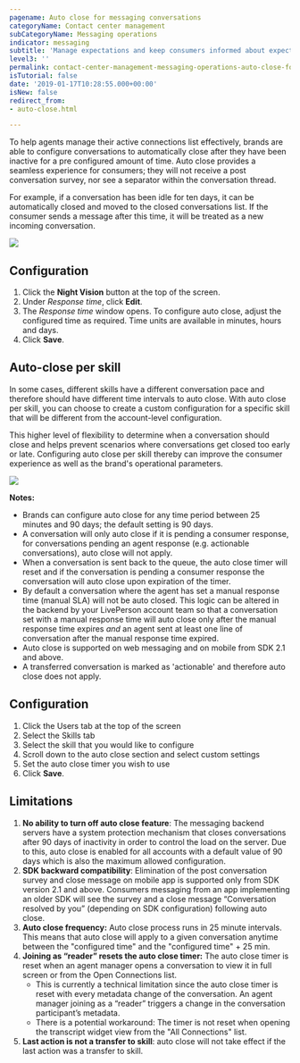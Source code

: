 ```yaml
---
pagename: Auto close for messaging conversations
categoryName: Contact center management
subCategoryName: Messaging operations
indicator: messaging
subtitle: 'Manage expectations and keep consumers informed about expected wait times '
level3: ''
permalink: contact-center-management-messaging-operations-auto-close-for-messaging-conversations.html
isTutorial: false
date: '2019-01-17T10:28:55.000+00:00'
isNew: false
redirect_from:
- auto-close.html

---
```

To help agents manage their active connections list effectively, brands are able to configure conversations to automatically close after they have been inactive for a pre configured amount of time. Auto close provides a seamless experience for consumers; they will not receive a post conversation survey, nor see a separator within the conversation thread.

For example, if a conversation has been idle for ten days, it can be automatically closed and moved to the closed conversations list. If the consumer sends a message after this time, it will be treated as a new incoming conversation.

![](/img/response-time-2.png)

## Configuration

1. Click the **Night Vision** button at the top of the screen.
2. Under _Response time_, click **Edit**.
3. The _Response time_ window opens. To configure auto close, adjust the configured time as required. Time units are available in minutes, hours and days.
4. Click **Save**.

## Auto-close per skill

In some cases, different skills have a different conversation pace and therefore should have different time intervals to auto close. With auto close per skill, you can choose to create a custom configuration for a specific skill that will be different from the account-level configuration. 

This higher level of flexibility to determine when a conversation should close and helps prevent scenarios where conversations get closed too early or late. Configuring auto close  per skill thereby can improve the consumer experience as well as the brand's operational parameters.

![](/img/autoclose-per-skill-2.png)

**Notes:**

* Brands can configure auto close for any time period between 25 minutes and 90 days; the default setting is 90 days.
* A conversation will only auto close if it is pending a consumer response, for conversations pending an agent response (e.g. actionable conversations), auto close will not apply.
* When a conversation is sent back to the queue, the auto close timer will reset and if the conversation is pending a consumer response the conversation will auto close upon expiration of the timer.
* By default a conversation where the agent has set a manual response time (manual SLA) will not be auto closed. This logic can be altered in the backend by your LivePerson account team so that a conversation set with a manual response time will auto close only after the manual response time expires _and_ an agent sent at least one line of conversation after the manual response time expired.
* Auto close is supported on web messaging and on mobile from SDK 2.1 and above.
* A transferred conversation is marked as 'actionable' and therefore auto close does not apply.

## Configuration

1. Click the Users tab at the top of the screen
2. Select the Skills tab 
3. Select the skill that you would like to configure
4. Scroll down to the auto close section and select custom settings
5. Set the auto close timer you wish to use 
6. Click **Save**.

## Limitations

1. **No ability to turn off auto close feature**: The messaging backend servers have a system protection mechanism that closes conversations after 90 days of inactivity in order to control the load on the server. Due to this, auto close is enabled for all accounts with a default value of 90 days which is also the maximum allowed configuration.
2. **SDK backward compatibility**: Elimination of the post conversation survey and close message on mobile app is supported only from SDK version 2.1 and above. Consumers messaging from an app implementing an older SDK will see the survey and a close message “Conversation resolved by you” (depending on SDK configuration) following auto close.
3. **Auto close frequency:** Auto close process runs in 25 minute intervals. This means that auto close will apply to a given conversation anytime between the "configured time" and the "configured time" + 25 min.
4. **Joining as “reader” resets the auto close timer:** The auto close timer is reset when an agent manager opens a conversation to view it in full screen or from the Open Connections list.
   * This is currently a technical limitation since the auto close timer is reset with every metadata change of the conversation. An agent manager joining as a “reader” triggers a change in the conversation participant’s metadata.
   * There is a potential workaround: The timer is not reset when opening the transcript widget view from the "All Connections" list.
5. **Last action is not a transfer to skill**: auto close will not take effect if the last action was a transfer to skill.

